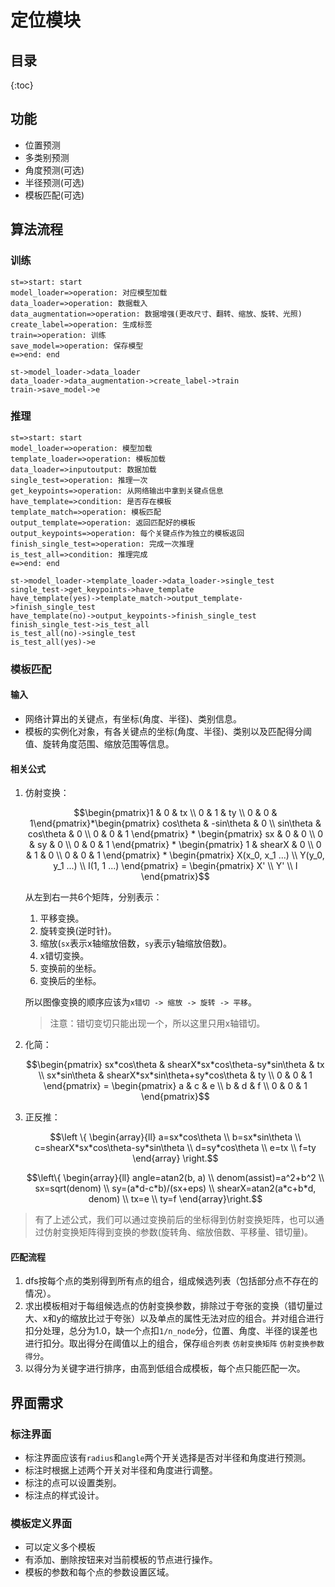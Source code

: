 # 定位模块

## 目录

{:toc}

## 功能

- 位置预测
- 多类别预测
- 角度预测(可选)
- 半径预测(可选)
- 模板匹配(可选)

## 算法流程

### 训练

```flow
st=>start: start
model_loader=>operation: 对应模型加载
data_loader=>operation: 数据载入
data_augmentation=>operation: 数据增强(更改尺寸、翻转、缩放、旋转、光照)
create_label=>operation: 生成标签
train=>operation: 训练
save_model=>operation: 保存模型
e=>end: end

st->model_loader->data_loader
data_loader->data_augmentation->create_label->train
train->save_model->e
```

### 推理

```flow
st=>start: start
model_loader=>operation: 模型加载
template_loader=>operation: 模板加载
data_loader=>inputoutput: 数据加载
single_test=>operation: 推理一次
get_keypoints=>operation: 从网络输出中拿到关键点信息
have_template=>condition: 是否存在模板
template_match=>operation: 模板匹配
output_template=>operation: 返回匹配好的模板
output_keypoints=>operation: 每个关键点作为独立的模板返回
finish_single_test=>operation: 完成一次推理
is_test_all=>condition: 推理完成
e=>end: end

st->model_loader->template_loader->data_loader->single_test
single_test->get_keypoints->have_template
have_template(yes)->template_match->output_template->finish_single_test
have_template(no)->output_keypoints->finish_single_test
finish_single_test->is_test_all
is_test_all(no)->single_test
is_test_all(yes)->e
```

### 模板匹配

#### 输入

- 网络计算出的关键点，有坐标(角度、半径)、类别信息。
- 模板的实例化对象，有各关键点的坐标(角度、半径)、类别以及匹配得分阈值、旋转角度范围、缩放范围等信息。

#### 相关公式

1. 仿射变换：

   $$\begin{pmatrix}1 & 0 & tx \\ 0 & 1 & ty \\ 0 & 0 & 1\end{pmatrix}*\begin{pmatrix} cos\theta & -sin\theta & 0 \\ sin\theta & cos\theta & 0 \\ 0 & 0 & 1 \end{pmatrix} * \begin{pmatrix} sx & 0 & 0 \\ 0 & sy & 0 \\ 0 & 0 & 1 \end{pmatrix} * \begin{pmatrix} 1 & shearX & 0 \\ 0 & 1 & 0 \\ 0 & 0 & 1 \end{pmatrix} * \begin{pmatrix} X(x_0, x_1 ...) \\ Y(y_0, y_1 ...) \\ I(1, 1 ...) \end{pmatrix} = \begin{pmatrix} X' \\ Y' \\ I \end{pmatrix}$$

   从左到右一共6个矩阵，分别表示：

   1. 平移变换。
   2. 旋转变换(逆时针)。
   3. 缩放(`sx`表示x轴缩放倍数，`sy`表示y轴缩放倍数)。
   4. x错切变换。
   5. 变换前的坐标。
   6. 变换后的坐标。

   所以图像变换的顺序应该为`x错切 -> 缩放 -> 旋转 -> 平移`。

   > 注意：错切变切只能出现一个，所以这里只用x轴错切。

2. 化简：

   $$\begin{pmatrix} sx*cos\theta & shearX*sx*cos\theta-sy*sin\theta & tx \\ sx*sin\theta & shearX*sx*sin\theta+sy*cos\theta & ty \\ 0 & 0 & 1 \end{pmatrix} = \begin{pmatrix} a & c & e \\ b & d & f \\ 0 & 0 & 1 \end{pmatrix}$$

3. 正反推：

   $$\left \{ \begin{array}{ll} a=sx*cos\theta \\ b=sx*sin\theta \\ c=shearX*sx*cos\theta-sy*sin\theta \\ d=sy*cos\theta \\ e=tx \\ f=ty \end{array} \right.$$

   $$\left\{ \begin{array}{ll} angle=atan2(b, a) \\ denom(assist)=a^2+b^2 \\ sx=sqrt(denom) \\ sy=(a*d-c*b)/(sx+eps) \\ shearX=atan2(a*c+b*d, denom) \\ tx=e \\ ty=f \end{array}\right.$$

> 有了上述公式，我们可以通过变换前后的坐标得到仿射变换矩阵，也可以通过仿射变换矩阵得到变换的参数(旋转角、缩放倍数、平移量、错切量)。

#### 匹配流程

1. dfs按每个点的类别得到所有点的组合，组成候选列表（包括部分点不存在的情况）。
2. 求出模板相对于每组候选点的仿射变换参数，排除过于夸张的变换（错切量过大、x和y的缩放比过于夸张）以及单点的属性无法对应的组合。并对组合进行扣分处理，总分为1.0，缺一个点扣`1/n_node`分，位置、角度、半径的误差也进行扣分。取出得分在阈值以上的组合，保存`组合列表` `仿射变换矩阵` `仿射变换参数` `得分`。
3. 以得分为关键字进行排序，由高到低组合成模板，每个点只能匹配一次。

## 界面需求

### 标注界面

- 标注界面应该有`radius`和`angle`两个开关选择是否对半径和角度进行预测。
- 标注时根据上述两个开关对半径和角度进行调整。
- 标注的点可以设置类别。
- 标注点的样式设计。

### 模板定义界面

- 可以定义多个模板
- 有添加、删除按钮来对当前模板的节点进行操作。
- 模板的参数和每个点的参数设置区域。